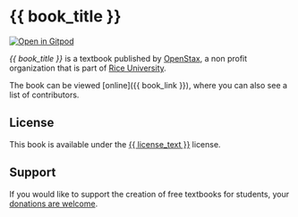 # {{ book_title }}

[![Open in Gitpod](https://gitpod.io/button/open-in-gitpod.svg)](https://gitpod.io/from-referrer/)

_{{ book_title }}_ is a textbook published by [OpenStax](https://openstax.org/), a non profit organization that is part of [Rice University](https://www.rice.edu/).

The book can be viewed [online]({{ book_link }}), where you can also see a list of contributors.

## License
This book is available under the [{{ license_text }}](./LICENSE) license.

## Support
If you would like to support the creation of free textbooks for students, your [donations are welcome](https://riceconnect.rice.edu/donation/support-openstax-banner).
